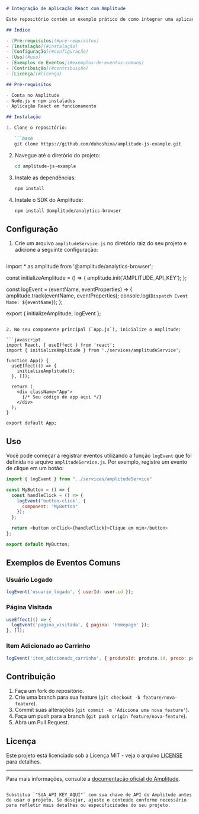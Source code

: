```markdown
# Integração de Aplicação React com Amplitude

Este repositório contém um exemplo prático de como integrar uma aplicação React com o Amplitude, uma ferramenta poderosa de análise de comportamento de usuários.

## Índice

- [Pré-requisitos](#pré-requisitos)
- [Instalação](#instalação)
- [Configuração](#configuração)
- [Uso](#uso)
- [Exemplos de Eventos](#exemplos-de-eventos-comuns)
- [Contribuição](#contribuição)
- [Licença](#licença)

## Pré-requisitos

- Conta no Amplitude
- Node.js e npm instalados
- Aplicação React em funcionamento

## Instalação

1. Clone o repositório:

   ```bash
   git clone https://github.com/duhoshina/amplitude-js-example.git
   ```

2. Navegue até o diretório do projeto:

   ```bash
   cd amplitude-js-example
   ```

3. Instale as dependências:

   ```bash
   npm install
   ```

4. Instale o SDK do Amplitude:

   ```bash
   npm install @amplitude/analytics-browser
   ```

## Configuração

1. Crie um arquivo `amplitudeService.js` no diretório raiz do seu projeto e adicione a seguinte configuração:

   ```javascript
  import * as amplitude from '@amplitude/analytics-browser';

  const initializeAmplitude = () => {
    amplitude.init('AMPLITUDE_API_KEY');
  };

  const logEvent = (eventName, eventProperties) => {
    amplitude.track(eventName, eventProperties);
    console.log(`Dispatch Event Name: ${eventName}`);
  };

  export { initializeAmplitude, logEvent };
   ```

2. No seu componente principal (`App.js`), inicialize o Amplitude:

   ```javascript
   import React, { useEffect } from 'react';
   import { initializeAmplitude } from './services/amplitudeService';

   function App() {
     useEffect(() => {
       initializeAmplitude();
     }, []);

     return (
       <div className="App">
         {/* Seu código de app aqui */}
       </div>
     );
   }

   export default App;
   ```

## Uso

Você pode começar a registrar eventos utilizando a função `logEvent` que foi definida no arquivo `amplitudeService.js`. Por exemplo, registre um evento de clique em um botão:

```javascript
import { logEvent } from "../services/amplitudeService"

const MyButton = () => {
  const handleClick = () => {
    logEvent('button-click', { 
      component: "MyButton" 
    });
  };

  return <button onClick={handleClick}>Clique em mim</button>
};

export default MyButton;
```

## Exemplos de Eventos Comuns

### Usuário Logado
```javascript
logEvent('usuario_logado', { userId: user.id });
```

### Página Visitada
```javascript
useEffect(() => {
  logEvent('pagina_visitada', { pagina: 'Homepage' });
}, []);
```

### Item Adicionado ao Carrinho
```javascript
logEvent('item_adicionado_carrinho', { produtoId: produto.id, preco: produto.preco });
```

## Contribuição

1. Faça um fork do repositório.
2. Crie uma branch para sua feature (`git checkout -b feature/nova-feature`).
3. Commit suas alterações (`git commit -m 'Adiciona uma nova feature'`).
4. Faça um push para a branch (`git push origin feature/nova-feature`).
5. Abra um Pull Request.

## Licença

Este projeto está licenciado sob a Licença MIT - veja o arquivo [LICENSE](LICENSE) para detalhes.

---

Para mais informações, consulte a [documentação oficial do Amplitude](https://help.amplitude.com/hc/en-us).

```

Substitua `"SUA_API_KEY_AQUI"` com sua chave de API do Amplitude antes de usar o projeto. Se desejar, ajuste o conteúdo conforme necessário para refletir mais detalhes ou especificidades do seu projeto.